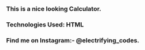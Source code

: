 ### This is a nice looking Calculator.

### Technologies Used: HTML

### Find me on Instagram:- @electrifying_codes.
